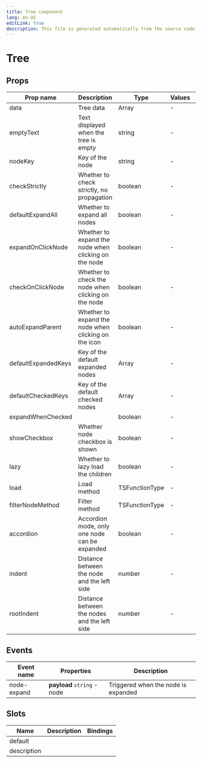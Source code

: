```yaml
---
title: Tree component
lang: en-US
editLink: true
description: This file is generated automatically from the source code. Changes made here will be lost.
---
```


# Tree

<!--@include: ./tree.doc.md-->

## Props

| Prop name           | Description                                          | Type           | Values | Default |
| ------------------- | ---------------------------------------------------- | -------------- | ------ | ------- |
| data                | Tree data                                            | Array          | -      |         |
| emptyText           | Text displayed when the tree is empty                | string         | -      |         |
| nodeKey             | Key of the node                                      | string         | -      |         |
| checkStrictly       | Whether to check strictly, no propagation            | boolean        | -      |         |
| defaultExpandAll    | Whether to expand all nodes                          | boolean        | -      |         |
| expandOnClickNode   | Whether to expand the node when clicking on the node | boolean        | -      |         |
| checkOnClickNode    | Whether to check the node when clicking on the node  | boolean        | -      |         |
| autoExpandParent    | Whether to expand the node when clicking on the icon | boolean        | -      |         |
| defaultExpandedKeys | Key of the default expanded nodes                    | Array          | -      |         |
| defaultCheckedKeys  | Key of the default checked nodes                     | Array          | -      |         |
| expandWhenChecked   |                                                      | boolean        | -      |         |
| showCheckbox        | Whether node checkbox is shown                       | boolean        | -      |         |
| lazy                | Whether to lazy load the children                    | boolean        | -      |         |
| load                | Load method                                          | TSFunctionType | -      |         |
| filterNodeMethod    | Filter method                                        | TSFunctionType | -      |         |
| accordion           | Accordion mode, only one node can be expanded        | boolean        | -      |         |
| indent              | Distance between the node and the left side          | number         | -      |         |
| rootIndent          | Distance between the nodes and the left side         | number         | -      |         |

## Events

| Event name  | Properties                  | Description                         |
| ----------- | --------------------------- | ----------------------------------- |
| node-expand | **payload** `string` - node | Triggered when the node is expanded |

## Slots

| Name        | Description | Bindings |
| ----------- | ----------- | -------- |
| default     |             |          |
| description |             |          |
